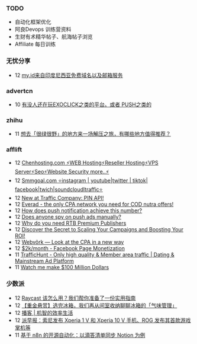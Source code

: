 ### TODO
-  自动化框架优化
-  阿良Devops 训练营资料
-  生财有术精华帖子、航海帖子浏览
-  Affiliate 每日训练

### 无忧分享
<!-- ruyo:START -->
-  12 [my.id来自印度尼西亚免费域名以及邮箱服务](https://51.ruyo.net/18376.html)<!-- ruyo:END -->

### advertcn
<!-- advertcn:START -->
-  10 [有没人还在玩EXOCLICK之类的平台。或者 PUSH之类的](https://www.advertcn.com/forum.php?mod=viewthread&tid=110322)<!-- advertcn:END -->

### zhihu
<!-- zhihu:START -->
-  11 [想去「很绿很野」的地方来一场解压之旅，有哪些地方值得推荐？](http://www.zhihu.com/question/599400298/answer/3022509421?utm_campaign=rss&utm_medium=rss&utm_source=rss&utm_content=title)<!-- zhihu:END -->

### afflift
<!-- afflift:START -->
-  12 [Chenhosting.com ⚡WEB Hosting⚡Reseller Hosting⚡VPS Server⚡Seo⚡Website Security more..⚡](https://afflift.com/f/threads/chenhosting-com-%E2%9A%A1web-hosting%E2%9A%A1reseller-hosting%E2%9A%A1vps-server%E2%9A%A1seo%E2%9A%A1website-security-more-%E2%9A%A1.10653/)
-  12 [Smmgoal.com ⭐instagram | youtube|twitter | tiktok| facebook|twich|soundcloudltraffic⭐](https://afflift.com/f/threads/smmgoal-com-%E2%AD%90instagram-youtube-twitter-tiktok-facebook-twich-soundcloudltraffic%E2%AD%90.6393/)
-  12 [New at Traffic Company: PIN API!](https://afflift.com/f/threads/new-at-traffic-company-pin-api.10362/)
-  12 [Everad - the only CPA network you need for COD nutra offers!](https://afflift.com/f/threads/everad-the-only-cpa-network-you-need-for-cod-nutra-offers.7700/)
-  12 [How does push notification achieve this number?](https://afflift.com/f/threads/how-does-push-notification-achieve-this-number.10924/)
-  12 [Does anyone spy on push ads manually?](https://afflift.com/f/threads/does-anyone-spy-on-push-ads-manually.10890/)
-  12 [Why do you need RTB Premium Publishers](https://afflift.com/f/threads/why-do-you-need-rtb-premium-publishers.10925/)
-  12 [Discover the Secret to Scaling Your Campaigns and Boosting Your ROI!](https://afflift.com/f/threads/discover-the-secret-to-scaling-your-campaigns-and-boosting-your-roi.10923/)
-  12 [Webvõrk — Look at the CPA in a new way](https://afflift.com/f/threads/webv%C3%B5rk-%E2%80%94-look-at-the-cpa-in-a-new-way.2820/)
-  12 [$2k/month - Facebook Page Monetization](https://afflift.com/f/threads/2k-month-facebook-page-monetization.10637/)
-  11 [TrafficHunt - Only high quality &amp; Member area traffic | Dating &amp; Mainstream Ad Platform](https://afflift.com/f/threads/traffichunt-only-high-quality-member-area-traffic-dating-mainstream-ad-platform.10862/)
-  11 [Watch me make $100 Million Dollars](https://afflift.com/f/threads/watch-me-make-100-million-dollars.10915/)<!-- afflift:END -->

### 少数派
<!-- sspai:START -->
-  12 [Raycast 该怎么用？我们帮你准备了一份实用指南](https://sspai.com/post/79769)
-  12 [【重金悬赏】选完冰箱，我们再从间室收纳聊聊冰箱的「气味管理」](https://sspai.com/post/65742)
-  12 [播客 | 机智的效率生活](https://sspai.com/post/79756)
-  12 [派早报：索尼发布 Xperia 1 V 和 Xperia 10 V 手机、ROG 发布其首款游戏掌机等](https://sspai.com/post/79764)
-  11 [基于 n8n 的开源自动化：以滴答清单同步 Notion 为例](https://sspai.com/prime/story/automation-n8n)<!-- sspai:END -->
